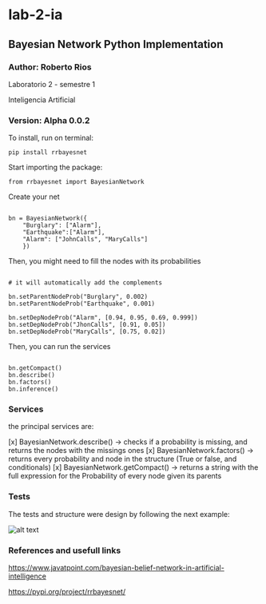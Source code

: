 # lab-2-ia

## Bayesian Network Python Implementation

### Author: Roberto Rios

Laboratorio 2 - semestre 1

Inteligencia Artificial

### Version: Alpha 0.0.2

To install, run on terminal:

```console
pip install rrbayesnet
```

Start importing the package:

```console
from rrbayesnet import BayesianNetwork
```

Create your net

```console

bn = BayesianNetwork({
    "Burglary": ["Alarm"],
    "Earthquake":["Alarm"],
    "Alarm": ["JohnCalls", "MaryCalls"]
    })

```

Then, you might need to fill the nodes with its probabilities

```console

# it will automatically add the complements

bn.setParentNodeProb("Burglary", 0.002)
bn.setParentNodeProb("Earthquake", 0.001)

bn.setDepNodeProb("Alarm", [0.94, 0.95, 0.69, 0.999])
bn.setDepNodeProb("JhonCalls", [0.91, 0.05])
bn.setDepNodeProb("MaryCalls", [0.75, 0.02])

```

Then, you can run the services

```console

bn.getCompact()
bn.describe()
bn.factors()
bn.inference()

```

### Services

the principal services are:

[x] BayesianNetwork.describe() -> checks if a probability is missing, and returns the nodes with the missings ones
[x] BayesianNetwork.factors() -> returns every probability and node in the structure (True or false, and conditionals)
[x] BayesianNetwork.getCompact() -> returns a string with the full expression for the Probability of every node given its parents

### Tests

The tests and structure were design by following the next example:

![alt text](https://www.researchgate.net/profile/Joost-Vennekens/publication/265933295/figure/fig2/AS:638057757806592@1529136232237/Bayesian-network-for-alarm-system.png)

### References and usefull links

https://www.javatpoint.com/bayesian-belief-network-in-artificial-intelligence

https://pypi.org/project/rrbayesnet/
